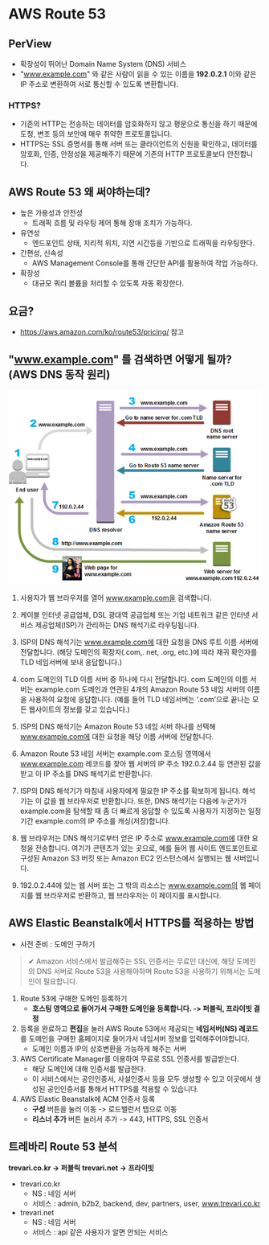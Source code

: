 # AWS Route 53

## PerView
- 확장성이 뛰어난 Domain Name System (DNS) 서비스
- "www.example.com" 와 같은 사람이 읽을 수 있는 이름을 **192.0.2.1** 이와 같은 IP 주소로 변환하여 서로 통신할 수 있도록 변환합니다.

### HTTPS?
- 기존의 HTTP는 전송하는 데이터를 암호화하지 않고 평문으로 통신을 하기 때문에 도청, 변조 등의 보안에 매우 취약한 프로토콜입니다.
- HTTPS는 SSL 증명서를 통해 서버 또는 클라이언트의 신원을 확인하고, 데이터를 암호화, 인증, 안정성을 제공해주기 때문에 기존의 HTTP 프로토콜보다 안전합니다.

## AWS Route 53 왜 써야하는데?
- 높은 가용성과 안전성
  - 트래픽 흐름 및 라우팅 제어 통해 장애 조치가 가능하다.
- 유연성
  - 엔드포인트 상태, 지리적 위치, 지연 시간등을 기반으로 트래픽을 라우팅한다.
- 간편성, 신속성
  - AWS Management Console를 통해 간단한 API를 활용하여 작업 가능하다.
- 확장성
  - 대규모 쿼리 볼륨을 처리할 수 있도록 자동 확장한다.


## 요금?
- https://aws.amazon.com/ko/route53/pricing/ 참고

## "www.example.com" 를 검색하면 어떻게 될까? (AWS DNS 동작 원리)
<img src="./route53.png">

1. 사용자가 웹 브라우저를 열어 www.example.com을 검색합니다.

2. 케이블 인터넷 공급업체, DSL 광대역 공급업체 또는 기업 네트워크 같은 인터넷 서비스 제공업체(ISP)가 관리하는 DNS 해석기로 라우팅됩니다.

3. ISP의 DNS 해석기는 www.example.com에 대한 요청을 DNS 루트 이름 서버에 전달합니다. (해당 도메인의 확장자(.com,. net, .org, etc.)에 따라 재귀 확인자를 TLD 네임서버에 보내 응답합니다.)

4. com 도메인의 TLD 이름 서버 중 하나에 다시 전달합니다. com 도메인의 이름 서버는 example.com 도메인과 연관된 4개의 Amazon Route 53 네임 서버의 이름을 사용하여 요청에 응답합니다. (예를 들어 TLD 네임서버는 ‘.com’으로 끝나는 모든 웹사이트의 정보를 갖고 있습니다.)

5. ISP의 DNS 해석기는 Amazon Route 53 네임 서버 하나를 선택해 www.example.com에 대한 요청을 해당 이름 서버에 전달합니다.

6. Amazon Route 53 네임 서버는 example.com 호스팅 영역에서 www.example.com 레코드를 찾아 웹 서버의 IP 주소 192.0.2.44 등 연관된 값을 받고 이 IP 주소를 DNS 해석기로 반환합니다.

7. ISP의 DNS 해석기가 마침내 사용자에게 필요한 IP 주소를 확보하게 됩니다. 해석기는 이 값을 웹 브라우저로 반환합니다. 또한, DNS 해석기는 다음에 누군가가 example.com을 탐색할 때 좀 더 빠르게 응답할 수 있도록 사용자가 지정하는 일정 기간 example.com의 IP 주소를 캐싱(저장)합니다.

8. 웹 브라우저는 DNS 해석기로부터 얻은 IP 주소로 www.example.com에 대한 요청을 전송합니다. 여기가 콘텐츠가 있는 곳으로, 예를 들어 웹 사이트 엔드포인트로 구성된 Amazon S3 버킷 또는 Amazon EC2 인스턴스에서 실행되는 웹 서버입니다.

9. 192.0.2.44에 있는 웹 서버 또는 그 밖의 리소스는 www.example.com의 웹 페이지를 웹 브라우저로 반환하고, 웹 브라우저는 이 페이지를 표시합니다.

## AWS Elastic Beanstalk에서 HTTPS를 적용하는 방법
- 사전 준비 : 도메인 구하기
> ✔ Amazon 서비스에서 발급해주는 SSL 인증서는 무료인 대신에, 해당 도메인의 DNS 서버로 Route 53을 사용해야하며 Route 53을 사용하기 위해서는 도메인이 필요합니다.
1. Route 53에 구매한 도메인 등록하기
   - **호스팅 영역으로 들어가서 구매한 도메인을 등록합니다. -> 퍼블릭, 프라이빗 결정**
2. 등록을 완료하고 **편집**을 눌러 AWS Route 53에서 제공되는 **네임서버(NS) 레코드**를 도메인을 구매한 홈페이지로 들어가서 네임서버 정보를 입력해주어야합니다.
   - 도메인 이름과 IP의 상호변환을 가능하게 해주는 서버
3. AWS Certificate Manager를 이용하여 무료로 SSL 인증서를 발급받는다.
   - 해당 도메인에 대해 인증서를 발급한다.
   - 이 서비스에서는 공인인증서, 사설인증서 등을 모두 생성할 수 있고 이곳에서 생성된 공인인증서를 통해서 HTTPS를 적용할 수 있습니다.
4. AWS Elastic Beanstalk에 ACM 인증서 등록
    - **구성** 버튼을 눌러 이동 -> 로드밸런서 탭으로 이동
    - **리스너 추가** 버튼 눌러서 추가 -> 443, HTTPS, SSL 인증서

## 트레바리 Route 53 분석
**trevari.co.kr -> 퍼블릭**
**trevari.net -> 프라이빗**

- trevari.co.kr 
  - NS : 네임 서버
  - 서비스 : admin, b2b2, backend, dev, partners, user, www.trevari.co.kr
- trevari.net
  - NS : 네임 서버
  - 서비스 : api 같은 사용자가 알면 안되는 서비스